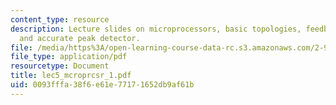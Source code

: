 ```yaml
---
content_type: resource
description: Lecture slides on microprocessors, basic topologies, feedback, stability,
  and accurate peak detector.
file: /media/https%3A/open-learning-course-data-rc.s3.amazonaws.com/2-996-biomedical-devices-design-laboratory-fall-2007/0093fffa38f6e61e77171652db9af61b_lec5_mcroprcsr_1.pdf
file_type: application/pdf
resourcetype: Document
title: lec5_mcroprcsr_1.pdf
uid: 0093fffa-38f6-e61e-7717-1652db9af61b
---
```

